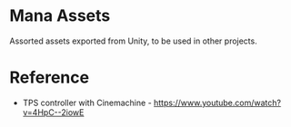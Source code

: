 # Mana Assets

Assorted assets exported from Unity, to be used in other projects.

# Reference

- TPS controller with Cinemachine - https://www.youtube.com/watch?v=4HpC--2iowE
